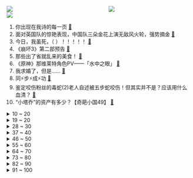 <div >
	<a style="float:left;width:55%;" href = "https://github.com/anuraghazra/github-readme-stats">
	 <img src = "https://github-readme-stats.vercel.app/api?username=iuuuuuaena&theme=buefy&show_icons=true"/>
	</a>
	<a  style="float:right;width:45%" href = "https://github.com/anuraghazra/github-readme-stats">
	 <img  src="https://github-readme-stats.vercel.app/api/top-langs/?username=anuraghazra&layout=compact"/>
	</a>
	</div>

[![](https://img.shields.io/badge/jxd-@jxdgogogo.xyz-yellowgreen.svg)](https://www.jxdgogogo.xyz)<br>
1. 你出现在我诗的每一页 [:link:](//www.bilibili.com/video/BV1H84y1D7ti) <br>
2. 面对英国队的惊艳表现，中国队三朵金花上演无敌风火轮，强势摘金 [:link:](//www.bilibili.com/video/BV1TV411A7LC) <br>
3. 今日，我虽死，（                        ）！！！！！ [:link:](//www.bilibili.com/video/BV1DV411A7Ck) <br>
4. 《崩坏3》第二部预告 [:link:](//www.bilibili.com/video/BV1oy4y1F75C) <br>
5. 那些出了省就乱来的美食！ [:link:](//www.bilibili.com/video/BV1d94y1p7zB) <br>
6. 《原神》那维莱特角色PV——「水中之眼」 [:link:](//www.bilibili.com/video/BV1iP411b7fH) <br>
7. 我求婚了，但是…… [:link:](//www.bilibili.com/video/BV1Y34y1A7R1) <br>
8. 同⚡步⚡成⚡功 [:link:](//www.bilibili.com/video/BV1zu411g7Xz) <br>
9. 鉴定咬伤粉丝的毒蛇(2)老人自述被五步蛇咬伤！但其实并不是？应该用什么血清？ [:link:](//www.bilibili.com/video/BV1fh4y1h7z3) <br>
10. “小塔乔”的资产有多少？【奇葩小国49】 [:link:](//www.bilibili.com/video/BV1Wz4y1L7zE) <br>
<details>
<summary>10 ~ 20</summary>

11. 火了300多年的玩意儿，吃起来居然这么上头？！ [:link:](//www.bilibili.com/video/BV1YN411H7zF) <br>
12. 仅此一枚的胜机【水无月菌】 [:link:](//www.bilibili.com/video/BV1e8411y7ps) <br>
13. 短短500抽，主播送出上千块钱还感觉像在做梦！ [:link:](//www.bilibili.com/video/BV1jP411b7p6) <br>
14. 【摩斯神探】超燃打斗，影史最励志的拳击片之一，拳王《奎迪》的诞生 [:link:](//www.bilibili.com/video/BV1BH4y1S7rK) <br>
15. 不是每次AA都是平A [:link:](//www.bilibili.com/video/BV1ij411k7S3) <br>
16. 慎入！高速摄影机拍挤痘痘，酸爽溢出屏幕！ [:link:](//www.bilibili.com/video/BV16N411H7tZ) <br>
17. 我大概一辈子不会忘记这部动画了......【泛式】 [:link:](//www.bilibili.com/video/BV1C94y1p7yk) <br>
18. 如果没了中秋甚至春节 我们会变成什么样呢？ [:link:](//www.bilibili.com/video/BV1xN411H73u) <br>
19. 以假乱真的“假包菜” 你见过吗？ [:link:](//www.bilibili.com/video/BV1Qu4y1z7WB) <br>
</details>
<details>
<summary>19 ~ 20</summary>

20. 【亚运会】吴艳妮招牌动作的秘密 [:link:](//www.bilibili.com/video/BV1Zw411e7M2) <br>
21. 来个解压的~ [:link:](//www.bilibili.com/video/BV1aj411k7WJ) <br>
22. 我写了一首歌，送给所有女生的《初潮》 [:link:](//www.bilibili.com/video/BV17p4y1P7G5) <br>
23. 美国警察把痔疮当毒品，猛掏三分钟！【阅片无数3rd 10】 [:link:](//www.bilibili.com/video/BV1kk4y1F7Hd) <br>
24. 见鬼 我浪费了三个月去画一块破石头 [:link:](//www.bilibili.com/video/BV1rz4y1V7D3) <br>
25. 来深圳打工两个月后，我才知道：“人不仅仅是要活着…” [:link:](//www.bilibili.com/video/BV1Q84y1S7Gk) <br>
26. 从零开始当校长！！！！ [:link:](//www.bilibili.com/video/BV1Mj41187zV) <br>
27. 挑战！给130位师生做一顿饭！今天这条视频可是你和我一起完成的哦~ [:link:](//www.bilibili.com/video/BV1kp4y1w7gY) <br>
28. 谁说我们玩帅的不带武警？ [:link:](//www.bilibili.com/video/BV1Tj411C7Xf) <br>
</details>
<details>
<summary>28 ~ 30</summary>

29. 原来这世界上真的有侠客！ [:link:](//www.bilibili.com/video/BV1qj411k7PT) <br>
30. 就算步子乱了又如何，接着跳下去就好了，高分经典《闻香识女人》 [:link:](//www.bilibili.com/video/BV1rH4y1m7bC) <br>
31. 男人才懂本视频的含金量 [:link:](//www.bilibili.com/video/BV1J94y1a7NA) <br>
32. 这玩意凭什么火了1900年？？？！！！ [:link:](//www.bilibili.com/video/BV15u411w7Mi) <br>
33. 总有一天大马士革的玫瑰，会在叙利亚重新绽放 [:link:](//www.bilibili.com/video/BV1jk4y1c7GZ) <br>
34. 技术在灵魂面前必输。 [:link:](//www.bilibili.com/video/BV1xN411H7B4) <br>
35. 万字详拆芯片：人类算力被锁死了吗？ [:link:](//www.bilibili.com/video/BV1Ap4y1w7a9) <br>
36. 真精彩。 [:link:](//www.bilibili.com/video/BV18H4y1m7Q6) <br>
37. 咳嗯！现在插播一首「慈眉善目肯德基爷爷」为来自星穹列车的开拓者点播的歌曲！ [:link:](//www.bilibili.com/video/BV1by4y1F7nS) <br>
</details>
<details>
<summary>37 ~ 40</summary>

38. 当我向别人推荐自己喜欢的电视剧时…… [:link:](//www.bilibili.com/video/BV1YK4y1w78E) <br>
39. 【原神HoYoFair】时代… 变了？ [:link:](//www.bilibili.com/video/BV1Uh4y1A7Um) <br>
40. 2018年的秋天已经是六年前了 [:link:](//www.bilibili.com/video/BV1hP411b7kZ) <br>
41. 普通出身，如何最大限度“利用”大学？【学生请一定看完！】 [:link:](//www.bilibili.com/video/BV1XH4y1S7vn) <br>
42. 审视自己。 [:link:](//www.bilibili.com/video/BV1gw411v74Q) <br>
43. 江西|国风仙境 [:link:](//www.bilibili.com/video/BV1oy4y1F7KD) <br>
44. 《代号：无限大》制作情报公开 [:link:](//www.bilibili.com/video/BV1aw411e7e9) <br>
45. 当你在"社恐之国"芬兰搬进了一个芬兰人社区...... [:link:](//www.bilibili.com/video/BV1ej411k7Pv) <br>
46. 华为能挡子弹？Mate 60 Pro 碾压 跌落 实弹测试！ [:link:](//www.bilibili.com/video/BV1L94y1p72w) <br>
</details>
<details>
<summary>46 ~ 50</summary>

47. 换C口，有意义吗？iPhone15Pro实机评测！ [:link:](//www.bilibili.com/video/BV1nV411A7pe) <br>
48. 刘德华全新献唱！人民日报杭州亚运会助威曲《登场》 [:link:](//www.bilibili.com/video/BV1az4y1L7dL) <br>
49. 到底是谁在生产这些东西 很会哈哈哈~ [:link:](//www.bilibili.com/video/BV1QF411U7GF) <br>
50. 医生：交给我，我保证让她活下来！ [:link:](//www.bilibili.com/video/BV1F34y1N7GN) <br>
51. 三明真是个好地方，就是船票有点贵。 [:link:](//www.bilibili.com/video/BV1aN411H7LX) <br>
52. 真实故事改编，听我的别来挑战自己，泪点低的千万不要看 [:link:](//www.bilibili.com/video/BV1qw41127xG) <br>
53. 我用味精熟成牛肉，21天这块牛排味极鲜！ [:link:](//www.bilibili.com/video/BV14z4y1L7Ko) <br>
54. 教00后90后生活之各类鞋子怎么刷！ [:link:](//www.bilibili.com/video/BV1Gp4y1w7dE) <br>
55. 我帮全村老人拍好了遗照（后续） [:link:](//www.bilibili.com/video/BV1x94y1p7sR) <br>
</details>
<details>
<summary>55 ~ 60</summary>

56. “释小龙”大战师尊 [:link:](//www.bilibili.com/video/BV1i84y1S7g1) <br>
57. 那些结婚说不哭的人，最后会哭成啥样？ [:link:](//www.bilibili.com/video/BV148411v7hD) <br>
58. 废柴责任有限公司-公司这回真黄了 [:link:](//www.bilibili.com/video/BV1Ez4y1L7G5) <br>
59. 我的发，他们也曾叫我King！ [:link:](//www.bilibili.com/video/BV1X94y1p7bo) <br>
60. 他大概也在怀念吧 [:link:](//www.bilibili.com/video/BV1gp4y1w7YT) <br>
61. 爱护动物，人人有责 [:link:](//www.bilibili.com/video/BV19j411k7V5) <br>
62. 这期视频我拍了整整七年…. [:link:](//www.bilibili.com/video/BV1294y1p7HV) <br>
63. 参加李炮儿的婚礼！ [:link:](//www.bilibili.com/video/BV1a94y1p79n) <br>
64. 用一种很新的方式打开愚人众 [:link:](//www.bilibili.com/video/BV1ez4y1V7xY) <br>
</details>
<details>
<summary>64 ~ 70</summary>

65. 见识一下我原始天尊的法身！ [:link:](//www.bilibili.com/video/BV13y4y1F7iq) <br>
66. Queencard，但是渐变色！ [:link:](//www.bilibili.com/video/BV1y8411y7P9) <br>
67. 【动捕演员的日常】我是一个有坚持的乙方！甲方说改咱就改 [:link:](//www.bilibili.com/video/BV1N34y1A7So) <br>
68. 广西老乡听说漠叔来了，连夜做饭请客，开心极了 [:link:](//www.bilibili.com/video/BV1Lm4y1N7P5) <br>
69. 对不起，我走不出来 [:link:](//www.bilibili.com/video/BV1T34y1N7Jh) <br>
70. 这款游戏出现在21世纪还是太.... [:link:](//www.bilibili.com/video/BV1p34y1A7hV) <br>
71. 星穹铁道教你0基础做美食 [:link:](//www.bilibili.com/video/BV1ty4y1F7mU) <br>
72. 探秘中国最贵超市！1000元能买什么？到底有多贵？ [:link:](//www.bilibili.com/video/BV1Yw411e7N3) <br>
73. 17年前仅20MB容量的国产悬疑游戏竟领先国外！ [:link:](//www.bilibili.com/video/BV1dP411b7Lm) <br>
</details>
<details>
<summary>73 ~ 80</summary>

74. 逐帧拆解【间谍过家家】约尔VS黄昏，间谍过家家超燃格斗解析 [:link:](//www.bilibili.com/video/BV1bp4y1w7DA) <br>
75. 骑行阿富汗，塔利班士兵手持火箭筒欢送，狂奔120公里夜入喀布尔 [:link:](//www.bilibili.com/video/BV1Su4y1z7AM) <br>
76. 《小貔貅下山记》第二集 [:link:](//www.bilibili.com/video/BV1o8411v7Uz) <br>
77. 我在云南深山采了2筐蘑菇，一筐有毒，另一筐也有毒… [:link:](//www.bilibili.com/video/BV1GF411m7nt) <br>
78. 美国夫妇领养中国孤儿，从弃婴变成富家千金，10年变化有多大？ [:link:](//www.bilibili.com/video/BV16P411b7ct) <br>
79. 我终于活成了小学生羡慕的样子3.0 [:link:](//www.bilibili.com/video/BV1CN411H7LW) <br>
80. 我无法理解的是，这个小白猫是怎么跑到那么高的位置的 [:link:](//www.bilibili.com/video/BV1Yz4y1V76J) <br>
81. 啊？？遥遥领先？？我服了……华为mate 60 pro，无敌于世间 [:link:](//www.bilibili.com/video/BV13P411h7u1) <br>
82. 过年过节回村说的话，后劲真大 [:link:](//www.bilibili.com/video/BV1ZV411A7Us) <br>
</details>
<details>
<summary>82 ~ 90</summary>

83. 中东混血留学生成功驯服凶猛眼镜蛇的珍贵视频 [:link:](//www.bilibili.com/video/BV1rm4y1N76c) <br>
84. 被爱会疯狂长出血肉 [:link:](//www.bilibili.com/video/BV1Kj411C7ww) <br>
85. 他俩保证不笑场 [:link:](//www.bilibili.com/video/BV1dw411e76H) <br>
86. 瘦了28斤的减重心法，兄弟们我真的全盘托出了！ [:link:](//www.bilibili.com/video/BV1ry4y1F7Ek) <br>
87. 可以说这辈子最倒霉的一个月了 [:link:](//www.bilibili.com/video/BV1v84y1S7VW) <br>
88. 棍子沾碘伏，边敲边消毒！ [:link:](//www.bilibili.com/video/BV1EP411b7K5) <br>
89. “以前的花絮是真花絮，现在的花絮都开始演了” [:link:](//www.bilibili.com/video/BV1v94y1p7zb) <br>
90. 【时代少年团】《三人行》10：放飞行 [:link:](//www.bilibili.com/video/BV1794y1p7Lx) <br>
91. 人人都说三玖是自己的，可谁不希望风太郎选择的事三玖呢！三玖丨五等分的新娘丨补番推荐 [:link:](//www.bilibili.com/video/BV1B94y1p76W) <br>
</details>
<details>
<summary>91 ~ 100</summary>

92. 《未定事件簿》「最后的龙息」活动PV：宿命异途，墟境哀歌 [:link:](//www.bilibili.com/video/BV1du4y1z7Sr) <br>
93. 假如新三国一人只有一句台词(3) [:link:](//www.bilibili.com/video/BV1K94y1p7Ng) <br>
94. 自助餐挑战一个城市的一日三餐，第一站浙江宁波 [:link:](//www.bilibili.com/video/BV1pV411A7hy) <br>
95. 绝世纯爱战神-付航脱口秀 [:link:](//www.bilibili.com/video/BV1a84y1S7J8) <br>
96. 《鹊刀门传奇》大结局来了！酣畅淋漓，令人回味无穷！ [:link:](//www.bilibili.com/video/BV1Mw411m7YE) <br>
97. 在丹麦就是个大熨斗，你想卷，马上给你熨平了#丹麦#海外生活#海外奇遇见闻录 #随拍##记录真实生活 [:link:](//www.bilibili.com/video/BV148411v7TC) <br>
98. 卫临：从来不打低端局，杀人只用半步棋【用卫临视角打开甄嬛传】 [:link:](//www.bilibili.com/video/BV1XH4y1S7ek) <br>
99. 伍佰郑州演唱会话筒不拿了，吉他也不背了，风扇一开他开始指挥了！ [:link:](//www.bilibili.com/video/BV1r94y1p7Qf) <br>
100. 推开门我就知道住进这个宿舍大学生活完了 [:link:](//www.bilibili.com/video/BV1Qh4y1A75y) <br>
</details>

